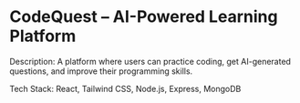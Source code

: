 <h1>CodeQuest – AI-Powered Learning Platform</h1>

<p>Description: A platform where users can practice coding, get AI-generated questions, and improve their programming skills.</p>

</p>Tech Stack: React, Tailwind CSS, Node.js, Express, MongoDB</p>

